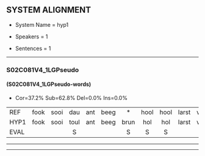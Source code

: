 
## SYSTEM ALIGNMENT

- System Name = hyp1

- Speakers = 1

- Sentences = 1

---

### S02C081V4_1LGPseudo

#### (S02C081V4_1LGPseudo-words)

- Cor=37.2%	Sub=62.8%	Del=0.0%	Ins=0.0%

|  |  |  |  |  |  |  |  |  |  |  |  |  |  |  |  |  |  |  |  |  |  |  |  |  |  |  |  |  |  |  |  |  |  |  |  |  |  |  |  |  |  |  |  |
|:--- |:---:|:---:|:---:|:---:|:---:|:---:|:---:|:---:|:---:|:---:|:---:|:---:|:---:|:---:|:---:|:---:|:---:|:---:|:---:|:---:|:---:|:---:|:---:|:---:|:---:|:---:|:---:|:---:|:---:|:---:|:---:|:---:|:---:|:---:|:---:|:---:|:---:|:---:|:---:|:---:|:---:|:---:|:---:|
| REF | fook | sooi | dau | ant | beeg | * | hool | hool | larst | vout | zwoei | fam | rachts | vaap | sprieuw | keng | swoers | doer | plirt | jien | * | blard | guul | hoekt | * | neeuw | noork | vid | zans | leum | haans | spaai | sjalt | heik | sank | roen | frijk | eem | schard | grek | dron | snaaf | stuid |
| HYP1 | fook | sooi | toul | ant | beeg | brun | hol | hol | larst | vout | swoei | van | rachts | faap | spreeuw | keng | swoors | door | plirt | ji | en | blart | gul | hoekt | nee | nee | nork | viet | sams | num | haans | spai | sholt | hek | sank | roen | frijk | één | schart | grek | droom | snaaf | stuit |
| EVAL |  |  | S |  |  | S | S | S |  |  | S | S |  | S | S |  | S | S |  | S | S | S | S |  | S | S | S | S | S | S |  | S | S | S |  |  |  | S | S |  | S |  | S |
---

---
